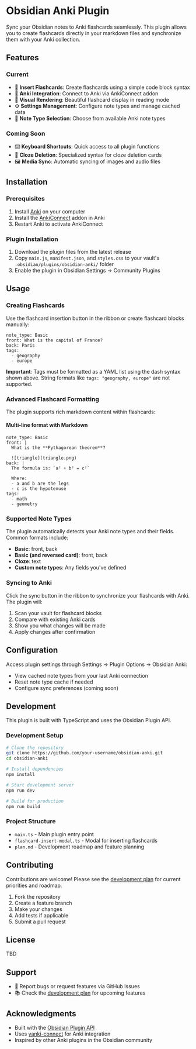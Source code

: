 # Obsidian Anki Plugin

Sync your Obsidian notes to Anki flashcards seamlessly. This plugin allows you to create flashcards directly in your markdown files and synchronize them with your Anki collection.

## Features

### Current
- 📝 **Insert Flashcards**: Create flashcards using a simple code block syntax
- 🔗 **Anki Integration**: Connect to Anki via AnkiConnect addon
- 🎨 **Visual Rendering**: Beautiful flashcard display in reading mode
- ⚙️ **Settings Management**: Configure note types and manage cached data
- 🎯 **Note Type Selection**: Choose from available Anki note types

### Coming Soon
- ⌨️ **Keyboard Shortcuts**: Quick access to all plugin functions
- 🧠 **Cloze Deletion**: Specialized syntax for cloze deletion cards
- 🖼️ **Media Sync**: Automatic syncing of images and audio files

## Installation

### Prerequisites
1. Install [Anki](https://apps.ankiweb.net/) on your computer
2. Install the [AnkiConnect](https://ankiweb.net/shared/info/2055492159) addon in Anki
3. Restart Anki to activate AnkiConnect

### Plugin Installation
1. Download the plugin files from the latest release
2. Copy `main.js`, `manifest.json`, and `styles.css` to your vault's `.obsidian/plugins/obsidian-anki/` folder
3. Enable the plugin in Obsidian Settings → Community Plugins

## Usage

### Creating Flashcards

Use the flashcard insertion button in the ribbon or create flashcard blocks manually:

```flashcard
note_type: Basic
front: What is the capital of France?
back: Paris
tags:
  - geography
  - europe
```

**Important**: Tags must be formatted as a YAML list using the dash syntax shown above. String formats like `tags: "geography, europe"` are not supported.

### Advanced Flashcard Formatting

The plugin supports rich markdown content within flashcards:

#### Multi-line format with Markdown
```flashcard
note_type: Basic
front: |
  What is the **Pythagorean theorem**?
  
  ![triangle](triangle.png)
back: |
  The formula is: `a² + b² = c²`
  
  Where:
  - a and b are the legs
  - c is the hypotenuse
tags:
  - math
  - geometry
```

### Supported Note Types
The plugin automatically detects your Anki note types and their fields. Common formats include:
- **Basic**: front, back
- **Basic (and reversed card)**: front, back
- **Cloze**: text
- **Custom note types**: Any fields you've defined

### Syncing to Anki
Click the sync button in the ribbon to synchronize your flashcards with Anki. The plugin will:
1. Scan your vault for flashcard blocks
2. Compare with existing Anki cards
3. Show you what changes will be made
4. Apply changes after confirmation

## Configuration

Access plugin settings through Settings → Plugin Options → Obsidian Anki:
- View cached note types from your last Anki connection
- Reset note type cache if needed
- Configure sync preferences (coming soon)

## Development

This plugin is built with TypeScript and uses the Obsidian Plugin API.

### Development Setup
```bash
# Clone the repository
git clone https://github.com/your-username/obsidian-anki.git
cd obsidian-anki

# Install dependencies
npm install

# Start development server
npm run dev

# Build for production
npm run build
```

### Project Structure
- `main.ts` - Main plugin entry point
- `flashcard-insert-modal.ts` - Modal for inserting flashcards
- `plan.md` - Development roadmap and feature planning

## Contributing

Contributions are welcome! Please see the [development plan](plan.md) for current priorities and roadmap.

1. Fork the repository
2. Create a feature branch
3. Make your changes
4. Add tests if applicable
5. Submit a pull request

## License

TBD

## Support

- 🐛 Report bugs or request features via GitHub Issues
- 📚 Check the [development plan](plan.md) for upcoming features

## Acknowledgments

- Built with the [Obsidian Plugin API](https://github.com/obsidianmd/obsidian-api)
- Uses [yanki-connect](https://www.npmjs.com/package/yanki-connect) for Anki integration
- Inspired by other Anki plugins in the Obsidian community
